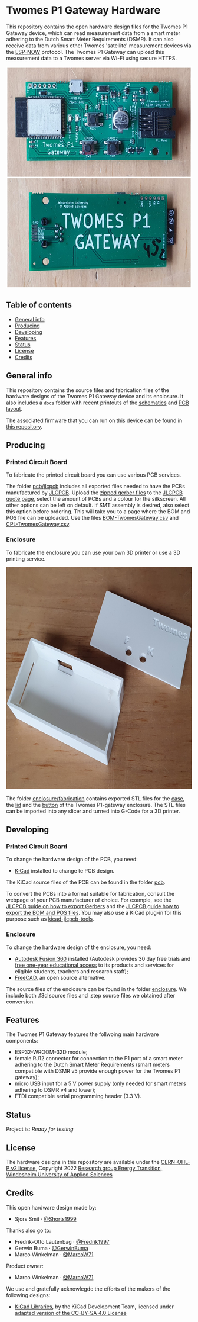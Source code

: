 # Twomes P1 Gateway Hardware

This repository contains the open hardware design files for the Twomes P1 Gateway device, which can read measurement data from a smart meter adhering to the Dutch Smart Meter Requirements (DSMR). It can also receive data from various other Twomes 'satellite' measurement devices via the [ESP-NOW](https://www.espressif.com/en/products/software/esp-now/overview) protocol. The Twomes P1 Gateway can upload this measurement data to a Twomes server via Wi-Fi using secure HTTPS.

<img src="./images/pcb.jpg" height="600" />

## Table of contents
* [General info](#general-info)
* [Producing](#producing)
* [Developing](#developing) 
* [Features](#features)
* [Status](#status)
* [License](#license)
* [Credits](#credits)

## General info
This repository contains the source files and fabrication files of the hardware designs of the Twomes P1 Gateway device and its enclosure. It also includes a `docs` folder with recent printouts of the [schematics](./docs/twomes-p1-gateway-sch.pdf) and [PCB layout](./docs/twomes-p1-gateway-pcb.pdf). 

The associated firmware that you can run on this device can be found in [this repository](https://github.com/energietransitie/twomes-p1-gateway-firmware).

## Producing


### Printed Circuit Board
To fabricate the printed circuit board you can use various PCB services. 

The folder [pcb/jlcpcb](./pcb/jlcpcb) includes all exported files needed to have the PCBs manufactured by [JLCPCB](https://www.jlcpcb.com). Upload the [zipped gerber files](./pcb/jlcpcb/gerber-TwomesGateway.zip) to the [JLCPCB quote page](https://cart.jlcpcb.com/quote), select the amount of PCBs and a colour for the silkscreen. All other options can be left on default. If SMT assembly is desired, also select this option before ordering. This will take you to a page where the BOM and POS file can be uploaded. Use the files [BOM-TwomesGateway.csv](./pcb/jlcpcb/assembly/BOM-TwomesGateway.csv) and [CPL-TwomesGateway.csv](./pcb/jlcpcb/assembly/BOM-TwomesGateway.csv).

### Enclosure
To fabricate the enclosure you can use your own 3D printer or use a 3D printing service. 

<img src="./images/enclosure.jpg" height="600" />

The folder [enclosure/fabrication](./enclosure/fabrication) contains exported STL files for the [case](./enclosure/fabrication/twomes-p1-gateway-enclosure-case.stl), the [lid](./enclosure/fabrication/twomes-p1-gateway-enclosure-lid.stl) and the [button](./enclosure/fabrication/twomes-p1-gateway-enclosure-button.stl) of the Twomes P1-gateway enclosure. The STL files can be imported into any slicer and turned into G-Code for a 3D printer.

## Developing

### Printed Circuit Board
To change the hardware design of the PCB, you need:
* [KiCad](https://www.kicad.org/download/) installed to change te PCB design. 

The KiCad source files of the PCB can be found in the folder [pcb](./pcb).

To convert the PCBs into a format suitable for fabrication, consult the webpage of your PCB manufacturer of choice. For example, see the [JLCPCB guide on how to export Gerbers](https://support.jlcpcb.com/article/149-how-to-generate-gerber-and-drill-files-in-kicad) and the  [JLCPCB guide how to export the BOM and POS files](https://support.jlcpcb.com/article/84-how-to-generate-the-bom-and-centroid-file-from-kicad). You may also use a KiCad plug-in for this purpose such as [kicad-jlcpcb-tools](https://github.com/Bouni/kicad-jlcpcb-tools).

### Enclosure
To change the hardware design of the enclosure, you need:
* [Autodesk Fusion 360](https://www.kicad.org/download/) installed (Autodesk provides 30 day free trials and [free one-year educational access](https://www.autodesk.com/education/edu-software/overview?sorting=featured&filters=individual) to its products and services for eligible students, teachers and research staff); 
* [FreeCAD](https://www.freecadweb.org/), an open source alternative.

The source files of the enclosure can be found in the folder [enclosure](./enclosure). We include both .f3d source files and .step source files we obtained after conversion.
## Features
The Twomes P1 Gateway features the follwoing main hardware components:
* ESP32-WROOM-32D module;
* female RJ12 connector for connection to the P1 port of a smart meter adhering to the Dutch Smart Meter Requirements (smart meters compatible with DSMR v5 provide enough power for the Twomes P1 gateway);
* micro USB input for a 5 V power supply (only needed for smart meters adhering to DSMR v4 and lower);
* FTDI compatible serial programming header (3.3 V).

## Status
Project is: _Ready for testing_

## License
The hardware designs in this repository are available under the [CERN-OHL-P v2 license](./LICENSE), Copyright 2022 [Research group Energy Transition, Windesheim University of Applied Sciences](https://windesheim.nl/energietransitie)

## Credits
This open hardware design made by:
* Sjors Smit · [@Shorts1999](https://github.com/Shorts1999)

Thanks also go to:
* Fredrik-Otto Lautenbag ·  [@Fredrik1997](https://github.com/Fredrik1997)
* Gerwin Buma ·  [@GerwinBuma](https://github.com/GerwinBuma) 
* Marco Winkelman · [@MarcoW71](https://github.com/MarcoW71)

Product owner:
* Marco Winkelman · [@MarcoW71](https://github.com/MarcoW71)

We use and gratefully acknowlegde the efforts of the makers of the following designs:
* [KiCad Libraries](https://kicad.github.io/), by the KiCad Development Team, licensed under [adapted version of the CC-BY-SA 4.0 License](https://www.kicad.org/libraries/license/)
